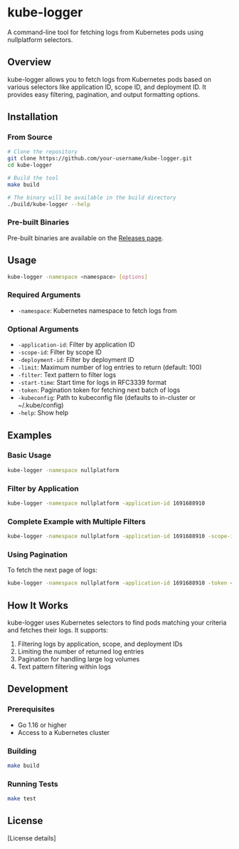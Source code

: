 # kube-logger

A command-line tool for fetching logs from Kubernetes pods using nullplatform selectors.

## Overview

kube-logger allows you to fetch logs from Kubernetes pods based on various selectors like application ID, scope ID, and deployment ID. It provides easy filtering, pagination, and output formatting options.

## Installation

### From Source

```bash
# Clone the repository
git clone https://github.com/your-username/kube-logger.git
cd kube-logger

# Build the tool
make build

# The binary will be available in the build directory
./build/kube-logger --help
```

### Pre-built Binaries

Pre-built binaries are available on the [Releases page](https://github.com/your-username/kube-logger/releases).

## Usage

```bash
kube-logger -namespace <namespace> [options]
```

### Required Arguments

- `-namespace`: Kubernetes namespace to fetch logs from

### Optional Arguments

- `-application-id`: Filter by application ID
- `-scope-id`: Filter by scope ID
- `-deployment-id`: Filter by deployment ID
- `-limit`: Maximum number of log entries to return (default: 100)
- `-filter`: Text pattern to filter logs
- `-start-time`: Start time for logs in RFC3339 format
- `-token`: Pagination token for fetching next batch of logs
- `-kubeconfig`: Path to kubeconfig file (defaults to in-cluster or ~/.kube/config)
- `-help`: Show help

## Examples

### Basic Usage

```bash
kube-logger -namespace nullplatform
```

### Filter by Application

```bash
kube-logger -namespace nullplatform -application-id 1691688910
```

### Complete Example with Multiple Filters

```bash
kube-logger -namespace nullplatform -application-id 1691688910 -scope-id 760499159 -deployment-id 1705961777 -limit 10
```

### Using Pagination

To fetch the next page of logs:

```bash
kube-logger -namespace nullplatform -application-id 1691688910 -token <token_from_previous_output>
```

## How It Works

kube-logger uses Kubernetes selectors to find pods matching your criteria and fetches their logs. It supports:

1. Filtering logs by application, scope, and deployment IDs
2. Limiting the number of returned log entries
3. Pagination for handling large log volumes
4. Text pattern filtering within logs

## Development

### Prerequisites

- Go 1.16 or higher
- Access to a Kubernetes cluster

### Building

```bash
make build
```

### Running Tests

```bash
make test
```

## License

[License details]